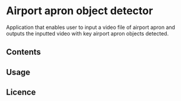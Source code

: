 # Airport apron object detector
Application that enables user to input a video file of airport apron and outputs the inputted video with key airport apron objects detected.

## Contents

## Usage

## Licence